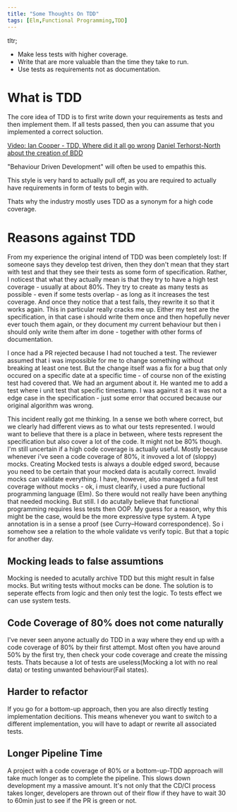 ```yaml
---
title: "Some Thoughts On TDD"
tags: [Elm,Functional Programming,TDD]
---
```

tltr;
* Make less tests with higher coverage.
* Write that are more valuable than the time they take to run.
* Use tests as requirements not as documentation.

# What is TDD

The core idea of TDD is to first write down your requirements as tests and then implement them. If all tests passed, then you can assume that you implemented a correct soluction.

[Video: Ian Cooper - TDD, Where did it all go wrong](https://www.youtube.com/watch?v=EZ05e7EMOLM)
[Daniel Terhorst-North about the creation of BDD](https://open.spotify.com/episode/5Pkv1z1jwix8sVXPj1yqBD?si=FccsNh9KSnmhVtKTDKMdJw)

"Behaviour Driven Development" will often be used to empathis this.

This style is very hard to actually pull off, as you are required to actually have requirements in form of tests to begin with.

Thats why the industry mostly uses TDD as a synonym for a high code coverage.

# Reasons against TDD

From my experience the original intend of TDD was been completely lost:
If someone says they develop test driven, then they don't mean that they start with test and that they see their tests as some form of specification.
Rather, I noticest that what they actually mean is that they try to have a high test coverage - usually at about 80%.
They try to create as many tests as possible - even if some tests overlap - as long as it increases the test coverage.
And once they notice that a test fails, they rewrite it so that it works again. This in particular really cracks me up.
Either my test are the specification, in that case i should write them once and then hopefully never ever touch them again,
or they document my current behaviour but then i should only write them after im done - together with other forms of documentation.

I once had a PR rejected because I had not touched a test.
The reviewer assumed that i was impossible for me to change something without breaking at least one test.
But the change itself was a fix for a bug that only occured on a specific date at a specific time - of course non of the existing test had covered that.
We had an argument about it. He wanted me to add a test where i unit test that specific timestamp.
I was against it as it was not a edge case in the specification - just some error that occured because our original algorithm was wrong. 

This incident really got me thinking. In a sense we both where correct, but we clearly had different views as to what our tests represented.
I would want to believe that there is a place in between, where tests represent the specification but also cover a lot of the code. It might not be 80% though.
I'm still uncertain if a high code coverage is actually useful. Mostly because whenever i've seen a code coverage of 80%, it invoved a lot of (sloppy) mocks.
Creating Mocked tests is always a double edged sword, because you need to be certain that your mocked data is acutally correct.
Invalid mocks can validate everything.
I have, however, also managed a full test coverage without mocks - ok, i must clearify, i used a pure fuctional programming language (Elm).
So there would not really have been anything that needed mocking. But still.
I do acutally believe that functional programming requires less tests then OOP.
My guess for a reason, why this might be the case, would be the more expressive type system.
A type annotation is in a sense a proof (see Curry–Howard correspondence). So i somehow see a relation to the whole validate vs verify topic.
But that a topic for another day.

## Mocking leads to false assumtions
Mocking is needed to acutally archive TDD but this might result in false mocks. But writing tests without mocks can be done. The solution is to seperate effects from logic and then only test the logic. To tests effect we can use system tests.

## Code Coverage of 80% does not come naturally
I've never seen anyone actually do TDD in a way where they end up with a code coverage of 80% by their first attempt. Most often you have around 50% by the first try, then check your code coverage and create the missing tests. Thats because a lot of tests are useless(Mocking a lot with no real data) or testing unwanted behaviour(Fail states).

## Harder to refactor
If you go for a bottom-up approach, then you are also directly testing implementation decitions. This means whenever you want to switch to a different implementation, you will have to adapt or rewrite all associated tests.

## Longer Pipeline Time
A project with a code coverage of 80% or a bottom-up-TDD approach will take much longer as to complete the pipeline. This slows down development my a massive amount. It's not only that the CD/CI process takes longer, developers are thrown out of their flow if they have to wait 30 to 60min just to see if the PR is green or not.

